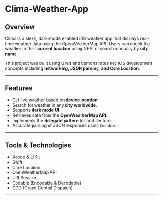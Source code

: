 # Clima-Weather-App

## Overview

Clima is a sleek, dark-mode enabled iOS weather app that displays real-time weather data using the OpenWeatherMap API. Users can check the weather in their **current location** using GPS, or search manually by **city name**.

This project was built using **UIKit** and demonstrates key iOS development concepts including **networking, JSON parsing, and Core Location**.

---

## Features

- Get live weather based on **device location**.
- Search for weather in any **city worldwide**.
- Supports **dark mode UI**.
- Retrieves data from the **OpenWeatherMap API**.
- Implements the **delegate pattern** for architecture.
- Accurate parsing of JSON responses using `Codable`.

---

## Tools & Technologies

- Xcode & UIKit  
- Swift  
- Core Location  
- OpenWeatherMap API  
- URLSession  
- Codable (Encodable & Decodable)  
- GCD (Grand Central Dispatch)

---
